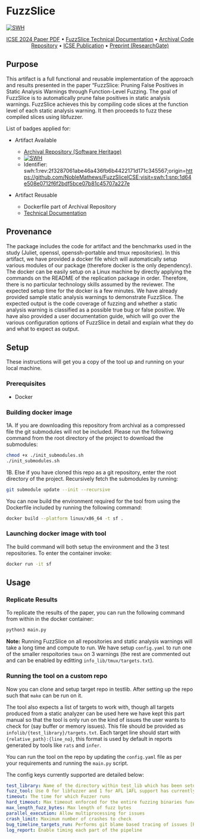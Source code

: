 # FuzzSlice

[![SWH](https://archive.softwareheritage.org/badge/origin/https://github.com/NobleMathews/FuzzSliceICSE/)](https://archive.softwareheritage.org/browse/origin/?origin_url=https://github.com/NobleMathews/FuzzSliceICSE)

<p align="center">
    <a href="https://archive.softwareheritage.org/swh:1:cnt:72e1b742f8f9e55b01d2fbc3c2bc76ed62699746;origin=https://github.com/NobleMathews/FuzzSliceICSE;visit=swh:1:snp:1d64e508e0712f6f2bdf5bce07b81c45707a227e;anchor=swh:1:rev:2f3287061abe46a436fb6b4422171d171c345567;path=/FuzzSlice_ICSE_2024.pdf">ICSE 2024 Paper PDF</a> •
    <a href="https://archive.softwareheritage.org/swh:1:cnt:b963c46c995105ecc6efed0c7a8dbee7b2372d0e;origin=https://github.com/NobleMathews/FuzzSliceICSE;visit=swh:1:snp:1d64e508e0712f6f2bdf5bce07b81c45707a227e;anchor=swh:1:rev:2f3287061abe46a436fb6b4422171d171c345567;path=/FuzzSlice_Technical_Documentation.pdf">FuzzSlice Technical Documentation</a> •
    <a href="https://archive.softwareheritage.org/browse/origin/directory/?origin_url=https://github.com/NobleMathews/FuzzSliceICSE">Archival Code Repository</a> •
    <a href="https://conf.researchr.org/details/icse-2024/icse-2024-research-track/39/FuzzSlice-Pruning-False-Positives-in-Static-Analysis-Warnings-through-Function-Level">ICSE Publication</a> •
    <a href="https://www.researchgate.net/publication/374114151_FuzzSlice_Pruning_False_Positives_in_Static_Analysis_Warnings_through_Function-Level_Fuzzing#fullTextFileContent">Preprint (ResearchGate)</a> 
</p>

## Purpose

This artifact is a full functional and reusable implementation of the approach and results presented in the paper “FuzzSlice: Pruning False Positives in Static Analysis Warnings through Function-Level Fuzzing. The goal of FuzzSlice is to automatically prune false positives in static analysis warnings. FuzzSlice achieves this by compiling code slices at the function level of each static analysis warning. It then proceeds to fuzz these compiled slices using libfuzzer. 

List of badges applied for:
- Artifact Available
    - [Archival Repository (Software Heritage)](https://archive.softwareheritage.org/browse/origin/directory/?origin_url=https://github.com/NobleMathews/FuzzSliceICSE)
    - [![SWH](https://archive.softwareheritage.org/badge/swh:1:rev:2f3287061abe46a436fb6b4422171d171c345567/)](https://archive.softwareheritage.org/swh:1:rev:2f3287061abe46a436fb6b4422171d171c345567;origin=https://github.com/NobleMathews/FuzzSliceICSE;visit=swh:1:snp:1d64e508e0712f6f2bdf5bce07b81c45707a227e)
    - Identifier: swh:1:rev:2f3287061abe46a436fb6b4422171d171c345567;origin=https://github.com/NobleMathews/FuzzSliceICSE;visit=swh:1:snp:1d64e508e0712f6f2bdf5bce07b81c45707a227e

- Artifact Reusable
    - Dockerfile part of Archival Repository
    - [Technical Documentation](FuzzSlice_Technical_Documentation.pdf)

## Provenance

The package includes the code for artifact and the benchmarks used in the study (Juliet, openssl, openssh-portable and tmux repositories). In this artifact, we have provided a docker file which will automatically setup various modules of our package (therefore docker is the only dependency). The docker can be easily setup on a Linux machine by directly applying the commands on the README of the replication package in order. Therefore, there is no particular technology skills assumed by the reviewer. The expected setup time for the docker is a few minutes. We have already provided sample static analysis warnings to demonstrate FuzzSlice. The expected output is the code coverage of fuzzing and whether a static analysis warning is classified as a possible true bug or false positive. We have also provided a user documentation guide, which will go over the various configuration options of FuzzSlice in detail and explain what they do and what to expect as output.

## Setup

These instructions will get you a copy of the tool up and running on your local machine.

### Prerequisites

- Docker

### Building docker image

1A. If you are downloading this repository from archival as a compressed file the git submodules will not be included. Please run the following command from the root directory of the project to download the submodules:
```bash
chmod +x ./init_submodules.sh
./init_submodules.sh
```

1B. Else if you have cloned this repo as a git repository, enter the root directory of the project. Recursively fetch the submodules by running:
```bash
git submodule update --init --recursive
```

You can now build the environment required for the tool from using the Dockerfile included by running the following command:
```bash
docker build --platform linux/x86_64 -t sf . 
```

### Launching docker image with tool

The build command will both setup the environment and the 3 test repositories. To enter the container invoke:
```bash
docker run -it sf
```

## Usage

### Replicate Results

To replicate the results of the paper, you can run the following command from within in the docker container:

```bash
python3 main.py
```

**Note:** Running FuzzSlice on all repositories and static analysis warnings will take a long time and compute to run. We have setup `config.yaml` to run one of the smaller respoitories `tmux` on 3 warnings (the rest are commented out and can be enabled by editting `info_lib/tmux/targets.txt`).

### Running the tool on a custom repo

Now you can clone and setup target repo in testlib. After setting up the repo such that `make` can be run on it. 

The tool also expects a list of targets to work with, though all targets produced from a static analyzer can be used here we have kept this part manual so that the tool is only run on the kind of issues the user wants to check for (say buffer or memory issues). This file should be provided as `infolib/{test_library}/targets.txt`. Each target line should start with `{relative_path}:{line_no}`, this format is used by default in reports generated by tools like `rats` and `infer`. 

You can run the tool on the repo by updating the `config.yaml` file as per your requirements and running the `main.py` script.

The config keys currently supported are detailed below:

```yaml
test_library: Name of the directory within test_lib which has been setup for testing
fuzz_tool: Use 0 for libfuzzer and 1 for AFL [AFL support has currently been paused please retain this as 0]
timeout: The time for which Fuzzer runs
hard_timeout: Max timeout enforced for the entire fuzzing binaries function [For cases that don't terminate as expected]
max_length_fuzz_bytes: Max length of fuzz bytes
parallel_execution: Allow multiprocessing for issues
crash_limit: Maximum number of crashes to check
bug_timeline_targets_run: Performs git blame based tracing of issues [Retain as false for analysis]
log_report: Enable timing each part of the pipeline
```
